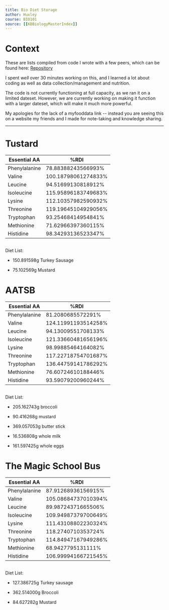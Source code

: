 ```yaml
---
title: Bio Diet Storage 
author: Huxley 
course: BIO101
source: [[KBBiologyMasterIndex]]
---
```

# Context

These are lists compiled from code I wrote with a few peers, which can be found here: [Repository](https://github.com/SkoolNotes/diet-finder8000superplus)

I spent *well* over 30 minutes working on this, and I learned a lot about coding as well as data collection/management and nutrition.

The code is not currently functioning at full capacity, as we ran it on a limited dateset. However, we are currently working on making it function with a larger dateset, which will make it much more powerful. 


My apologies for the lack of a myfooddata link -- instead you are seeing this on a website my friends and I made for note-taking and knowledge sharing. 

---

# Tustard 
| Essential AA | %RDI |
|--------------|------|
| Phenylalanine | 78.88388243566993%
| Valine | 100.18798061274833%
| Leucine | 94.51699130818912%
| Isoleucine | 115.95896183749683%
| Lysine | 112.10357982590932%
| Threonine | 119.19645104929056%
| Tryptophan | 93.25468414954841%
| Methionine | 71.62966397360115%
| Histidine | 98.34293136523347%
```
```
Diet List:
- 150.891598g Turkey Sausage

- 75.102569g Mustard

# AATSB
| Essential AA | %RDI |
|--------------|------|
| Phenylalanine | 81.2080685572291%
| Valine | 124.11991193514258%
| Leucine | 94.13009551708133%
| Isoleucine | 121.33660481656196%
| Lysine | 98.99885464164082%
| Threonine | 117.22718754701687%
| Tryptophan | 136.44759141786292%
| Methionine | 76.60724610188446%
| Histidine | 93.59079200960244%
```
```
 Diet List:
 
 - 205.162743g broccoli
 
 - 90.416268g mustard
 
 - 369.057053g butter stick
 
 - 16.536808g whole milk
 
 - 161.597425g whole eggs
 


# The Magic School Bus
| Essential AA | %RDI |
|--------------|------|
| Phenylalanine | 87.91268936156915%
| Valine | 105.08684737010394%
| Leucine | 89.98724371665506%
| Isoleucine | 109.94987379700649%
| Lysine | 111.43108802230324%
| Threonine | 118.2740710353724%
| Tryptophan | 114.84947167949286%
| Methionine | 68.9427795131111%
| Histidine | 106.99994166721545%
```
```
Diet List: 
- 127.386725g Turkey sausage

- 362.514000g Broccoli

- 84.627282g Mustard
